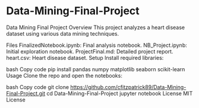 # Data-Mining-Final-Project

Data Mining Final Project
Overview
This project analyzes a heart disease dataset using various data mining techniques.

Files
FinalizedNotebook.ipynb: Final analysis notebook.
NB_Project.ipynb: Initial exploration notebook.
ProjectFinal.md: Detailed project report.
heart.csv: Heart disease dataset.
Setup
Install required libraries:

bash
Copy code
pip install pandas numpy matplotlib seaborn scikit-learn
Usage
Clone the repo and open the notebooks:

bash
Copy code
git clone https://github.com/cfitzpatrick89/Data-Mining-Final-Project.git
cd Data-Mining-Final-Project
jupyter notebook
License
MIT License
